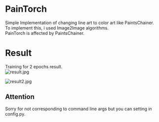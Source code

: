 PainTorch
===
Simple Implementation of changing line art to color art like PaintsChainer.  
To implement this, i used Image2Image algorithms.  
PainTorch is affected by PaintsChainer.

# Result
Training for 2 epochs result.  
![result.jpg](https://github.com/reppy4620/PainTorch/imgs/result.jpg)  
  
![result2.jpg](https://github.com/reppy4620/PainTorch/imgs/result2.jpg)

## Attention
Sorry for not corresponding to command line args but you can setting in config.py.